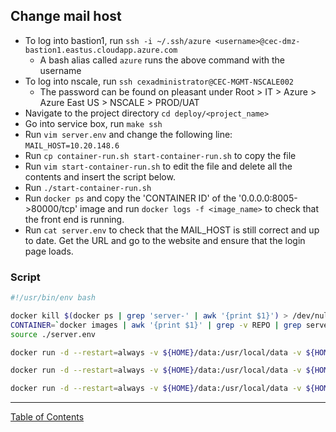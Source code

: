 ## Change mail host

- To log into bastion1, run `ssh -i ~/.ssh/azure <username>@cec-dmz-bastion1.eastus.cloudapp.azure.com`
  - A bash alias called `azure` runs the above command with the username
- To log into nscale, run `ssh cexadministrator@CEC-MGMT-NSCALE002`
  - The password can be found on pleasant under Root > IT > Azure > Azure East US > NSCALE > PROD/UAT
- Navigate to the project directory `cd deploy/<project_name>`
- Go into service box, run `make ssh`
- Run `vim server.env` and change the following line: `MAIL_HOST=10.20.148.6`
- Run `cp container-run.sh start-container-run.sh` to copy the file
- Run `vim start-container-run.sh` to edit the file and delete all the contents and insert the script below.
- Run `./start-container-run.sh`
- Run `docker ps` and copy the 'CONTAINER ID' of the '0.0.0.0:8005->80000/tcp' image and run `docker logs -f <image_name>` to check that the front end is running.
- Run `cat server.env` to check that the MAIL_HOST is still correct and up to date. Get the URL and go to the website and ensure that the login page loads.

### Script
```bash
#!/usr/bin/env bash

docker kill $(docker ps | grep 'server-' | awk '{print $1}') > /dev/null
CONTAINER=`docker images | awk '{print $1}' | grep -v REPO | grep server | head -1`
source ./server.env

docker run -d --restart=always -v ${HOME}/data:/usr/local/data -v ${HOME}/cert:/etc/cert --env-file ${HOME}/server.env -e APPDYN_NODE_NAME=server0 -p 8000:8000 -p 2525:2525 -p 7000:8001 -p 9001:9000 ${CONTAINER} /bin/bash -c 'cd /isight; node server.js'

docker run -d --restart=always -v ${HOME}/data:/usr/local/data -v ${HOME}/cert:/etc/cert --env-file ${HOME}/server.env -e APPDYN_NODE_NAME=server1 -p 8005:8000 -p 9002:9000 ${CONTAINER} /bin/bash -c 'cd /isight; node server.js'

docker run -d --restart=always -v ${HOME}/data:/usr/local/data -v ${HOME}/cert:/etc/cert --env-file ${HOME}/server.env -e APPDYN_NODE_NAME=server2 -p 9003:9000 ${CONTAINER} /bin/bash -c 'cd /isight; node server.js'
```

***
[Table of Contents](../README.md)